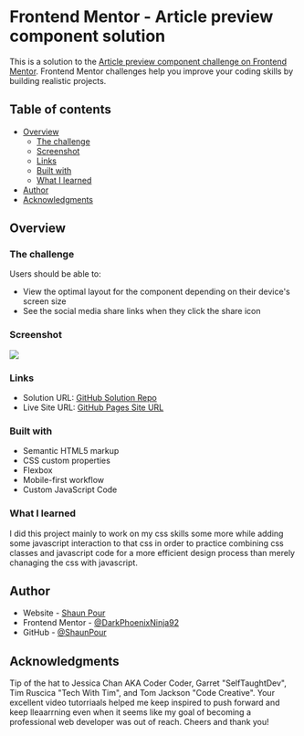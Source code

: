 # Frontend Mentor - Article preview component solution

This is a solution to the [Article preview component challenge on Frontend Mentor](https://www.frontendmentor.io/challenges/article-preview-component-dYBN_pYFT). Frontend Mentor challenges help you improve your coding skills by building realistic projects. 

## Table of contents

- [Overview](#overview)
  - [The challenge](#the-challenge)
  - [Screenshot](#screenshot)
  - [Links](#links)
  - [Built with](#built-with)
  - [What I learned](#what-i-learned)
- [Author](#author)
- [Acknowledgments](#acknowledgments)

## Overview

### The challenge

Users should be able to:

- View the optimal layout for the component depending on their device's screen size
- See the social media share links when they click the share icon

### Screenshot

![](./screenshot.jpg)

### Links

- Solution URL: [GitHub Solution Repo](https://github.com/shaunpour/article-preview-component)
- Live Site URL: [GitHub Pages Site URL](https://shaunpour.github.io/article-preview-component)

### Built with

- Semantic HTML5 markup
- CSS custom properties
- Flexbox
- Mobile-first workflow
- Custom JavaScript Code

### What I learned

I did this project mainly to work on my css skills some more while adding some javascript interaction to that css in order to practice combining css classes and javascript code for a more efficient design process than merely chanaging the css with javascript.

## Author

- Website - [Shaun Pour](https://darkphoenixninja92.github.io/)
- Frontend Mentor - [@DarkPhoenixNinja92](https://www.frontendmentor.io/profile/DarkPhoenixNinja92)
- GitHub - [@ShaunPour](https://github.com/ShaunPour)

## Acknowledgments

Tip of the hat to Jessica Chan AKA Coder Coder, Garret "SelfTaughtDev", Tim Ruscica "Tech With Tim", and Tom Jackson "Code Creative". Your excellent video tutorriaals helped me keep inspired to push forward and keep lleaarrning even when it seems like my goal of becoming a professional web developer was out of reach. Cheers and thank you!
